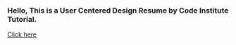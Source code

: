 ### Hello, This is a User Centered Design Resume by Code Institute Tutorial.

<a href="https://vikdts.github.io/ucd-resume-tutorial/" target="_blank">Click here</a>